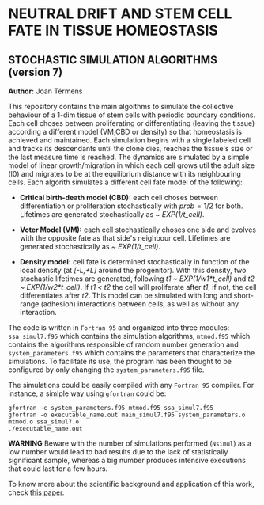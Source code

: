 # NEUTRAL DRIFT AND STEM CELL FATE IN TISSUE HOMEOSTASIS
## STOCHASTIC SIMULATION ALGORITHMS (version 7)
 
**Author:** Joan Térmens

This repository contains the main algoithms to simulate the collective behaviour of a 1-dim tissue of stem cells with periodic boundary conditions. Each cell choses between proliferating or differentiating (leaving the tissue) according a different model (VM,CBD or density) so that homeostasis is achieved and maintained. Each simulation begins with a single labeled cell and tracks its descendants until the clone dies, reaches the tissue's size or the last measure time is reached. The dynamics are simulated by a simple model of linear growth/migration in which each cell grows util the adult size (l0) and migrates to be at the equilibrium distance with its neighbouring cells. Each algorith simulates a different cell fate model of the following:

* **Critical birth-death model (CBD):** each cell choses between differentiation or proliferation stochastically with $prob=1/2$ for both. Lifetimes are generated stochastically as *\~ EXP(1/t_cell)*.

* **Voter Model (VM):** each cell stochastically choses one side and evolves with the opposite fate as that side's neighbour cell. Lifetimes are generated stochastically as *\~ EXP(1/t_cell)*.

* **Density model:** cell fate is determined stochastically in function of the local density (at *\[-L,+L\]* around the progenitor). With this density, two stochastic lifetimes are generated, following *t1 \~ EXP(1/w1\*t_cell)* and *t2 \~ EXP(1/w2\*t_cell)*. If *t1 < t2* the cell will proliferate after *t1*, if not, the cell differentiates after *t2*. This model can be simulated with long and short-range (adhesion) interactions between cells, as well as without any interaction.

The code is written in `Fortran 95` and organized into three modules: `ssa_simul7.f95` which contains the simulation algorithms, `mtmod.f95` which contains the algorithms responsible of random number generation and `system_parameters.f95` which contains the parameters that characterize the simulations. To facilitate its use, the program has been thought to be configured by only changing the `system_parameters.f95` file.

The simulations could be easily compiled with any `Fortran 95` compiler. For instance, a simlple way using `gfortran` could be:

```
gfortran -c system_parameters.f95 mtmod.f95 ssa_simul7.f95
gfortran -o executable_name.out main_simul7.f95 system_parameters.o mtmod.o ssa_simul7.o
./executable_name.out
```
**WARNING** Beware with the number of simulations performed (`Nsimul`) as a low number would lead to bad results due to the lack of statistically significant sample, whereas a big number produces intensive executions that could last for a few hours.

To know more about the scientific background and application of this work, check [this paper](http://diposit.ub.edu/dspace/handle/2445/141704).
